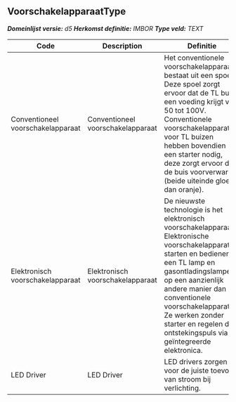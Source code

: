 ﻿## VoorschakelapparaatType

*__Domeinlijst versie:__ d5*
*__Herkomst definitie:__ IMBOR*
*__Type veld:__ TEXT*

|__Code__ |__Description__ |__Definitie__	|
|	---	|	---	|   ---	| 
| Conventioneel voorschakelapparaat | Conventioneel voorschakelapparaat | Het conventionele voorschakelapparaat bestaat uit een spoel. Deze spoel zorgt ervoor dat de TL buis een voeding krijgt van 50 tot 100V. Conventionele voorschakelapparaten voor TL buizen hebben bovendien een starter nodig, deze zorgt ervoor dat de buis voorverwarmt (beide uiteinde gloeien dan oranje). |
| Elektronisch voorschakelapparaat | Elektronisch voorschakelapparaat | De nieuwste technologie is het elektronisch voorschakelapparaat. Elektronische voorschakelapparaten starten en bedienen een TL lamp en gasontladingslampen op een aanzienlijk andere manier dan conventionele voorschakelapparaten. Ze werken zonder starter en regelen de ontstekingspuls via de geïntegreerde elektronica. |
| LED Driver | LED Driver | LED drivers zorgen voor de juiste toevoer van stroom bij verlichting. |
